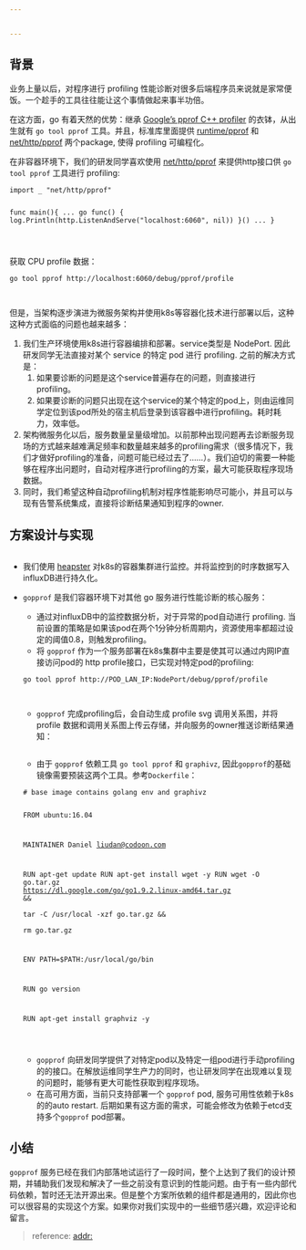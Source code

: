 ```yaml
---


---
```


<h2 id="背景">背景</h2>
<p>业务上量以后，对程序进行 profiling 性能诊断对很多后端程序员来说就是家常便饭。一个趁手的工具往往能让这个事情做起来事半功倍。</p>
<p>在这方面，go 有着天然的优势：继承  <a href="https://github.com/gperftools/gperftools">Google’s pprof C++ profiler</a>  的衣钵，从出生就有  <code>go tool pprof</code>  工具。并且，标准库里面提供  <a href="https://golang.org/pkg/runtime/pprof/">runtime/pprof</a>  和  <a href="https://golang.org/pkg/net/http/pprof/">net/http/pprof</a>  两个package, 使得 profiling 可编程化。</p>
<p>在非容器环境下，我们的研发同学喜欢使用  <a href="https://golang.org/pkg/net/http/pprof/">net/http/pprof</a>  来提供http接口供  <code>go tool pprof</code>  工具进行 profiling:</p>
<pre><code>import _ "net/http/pprof"

func main(){
    ...
    go func() {
        log.Println(http.ListenAndServe("localhost:6060", nil))
    }()
    ...
}

</code></pre>
<p>获取 CPU profile 数据：</p>
<pre><code>go tool pprof http://localhost:6060/debug/pprof/profile

</code></pre>
<p>但是，当架构逐步演进为微服务架构并使用k8s等容器化技术进行部署以后，这种这种方式面临的问题也越来越多：</p>
<ol>
<li>我们生产环境使用k8s进行容器编排和部署。service类型是 NodePort. 因此研发同学无法直接对某个 service 的特定 pod 进行 profiling. 之前的解决方式是：
<ol>
<li>如果要诊断的问题是这个service普遍存在的问题，则直接进行 profiling。</li>
<li>如果要诊断的问题只出现在这个service的某个特定的pod上，则由运维同学定位到该pod所处的宿主机后登录到该容器中进行profiling。耗时耗力，效率低。</li>
</ol>
</li>
<li>架构微服务化以后，服务数量呈量级增加。以前那种出现问题再去诊断服务现场的方式越来越难满足频率和数量越来越多的profiling需求（很多情况下，我们才做好profiling的准备，问题可能已经过去了……）。我们迫切的需要一种能够在程序出问题时，自动对程序进行profiling的方案，最大可能获取程序现场数据。</li>
<li>同时，我们希望这种自动profiling机制对程序性能影响尽可能小，并且可以与现有告警系统集成，直接将诊断结果通知到程序的owner.</li>
</ol>
<h2 id="方案设计与实现">方案设计与实现</h2>
<p><img src="https://ws1.sinaimg.cn/large/44cd29dagy1fra3iqxytej20mt0cjmxz.jpg" alt=""></p>
<ul>
<li>
<p>我们使用  <a href="https://github.com/kubernetes/heapster">heapster</a>  对k8s的容器集群进行监控。并将监控到的时序数据写入influxDB进行持久化。</p>
</li>
<li>
<p><code>gopprof</code>  是我们容器环境下对其他 go 服务进行性能诊断的核心服务：</p>
<ul>
<li>通过对influxDB中的监控数据分析，对于异常的pod自动进行 profiling. 当前设置的策略是如果该pod在两个1分钟分析周期内，资源使用率都超过设定的阈值0.8，则触发profiling。</li>
<li>将  <code>gopprof</code>  作为一个服务部署在k8s集群中主要是使其可以通过内网IP直接访问pod的 http profile接口，已实现对特定pod的profiling:</li>
</ul>
<pre><code>go tool pprof http://POD_LAN_IP:NodePort/debug/pprof/profile

</code></pre>
<ul>
<li><code>gopprof</code>  完成profiling后，会自动生成 profile svg 调用关系图，并将profile 数据和调用关系图上传云存储，并向服务的owner推送诊断结果通知：</li>
</ul>
<p><img src="https://ws1.sinaimg.cn/large/44cd29dagy1fra3yoe1c3j20wo0og78j.jpg" alt=""></p>
<ul>
<li>由于  <code>gopprof</code>  依赖工具  <code>go tool pprof</code>  和  <code>graphivz</code>, 因此<code>gopprof</code>的基础镜像需要预装这两个工具。参考<code>Dockerfile</code>：</li>
</ul>
<pre><code># base image contains golang env and graphivz

FROM ubuntu:16.04

MAINTAINER Daniel liudan@codoon.com

RUN apt-get update
RUN apt-get install wget -y
RUN wget -O go.tar.gz https://dl.google.com/go/go1.9.2.linux-amd64.tar.gz &amp;&amp; \
    tar -C /usr/local -xzf go.tar.gz &amp;&amp; \
    rm go.tar.gz

ENV PATH=$PATH:/usr/local/go/bin

RUN go version

RUN apt-get install graphviz -y

</code></pre>
<ul>
<li><code>gopprof</code>  向研发同学提供了对特定pod以及特定一组pod进行手动profiling的的接口。在解放运维同学生产力的同时，也让研发同学在出现难以复现的问题时，能够有更大可能性获取到程序现场。</li>
<li>在高可用方面，当前只支持部署一个  <code>gopprof</code>  pod, 服务可用性依赖于k8s的的auto restart. 后期如果有这方面的需求，可能会修改为依赖于etcd支持多个<code>gopprof</code>  pod部署。</li>
</ul>
</li>
</ul>
<h2 id="小结">小结</h2>
<p><code>gopprof</code>  服务已经在我们内部落地试运行了一段时间，整个上达到了我们的设计预期，并辅助我们发现和解决了一些之前没有意识到的性能问题。由于有一些内部代码依赖，暂时还无法开源出来。但是整个方案所依赖的组件都是通用的，因此你也可以很容易的实现这个方案。如果你对我们实现中的一些细节感兴趣，欢迎评论和留言。</p>
<blockquote>
<p>reference: <a href="https://liudanking.com/arch/%E5%AE%B9%E5%99%A8%E7%8E%AF%E5%A2%83%E4%B8%8B-go-%E6%9C%8D%E5%8A%A1%E6%80%A7%E8%83%BD%E8%AF%8A%E6%96%AD%E6%96%B9%E6%A1%88%E8%AE%BE%E8%AE%A1%E4%B8%8E%E5%AE%9E%E7%8E%B0/">addr:</a></p>
</blockquote>

